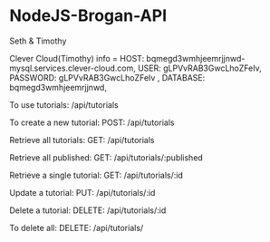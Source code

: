 # NodeJS-Brogan-API

Seth & Timothy

Clever Cloud(Timothy) info =
HOST: bqmegd3wmhjeemrjjnwd-mysql.services.clever-cloud.com,
USER: gLPVvRAB3GwcLhoZFeIv,
PASSWORD: gLPVvRAB3GwcLhoZFeIv ,
DATABASE: bqmegd3wmhjeemrjjnwd,

To use tutorials:
  /api/tutorials
  
To create a new tutorial:
POST: /api/tutorials

Retrieve all tutorials:
GET: /api/tutorials

Retrieve all published:
GET:  /api/tutorials/:published
     
Retrieve a single tutorial:
GET: /api/tutorials/:id

Update a tutorial:
PUT: /api/tutorials/:id

Delete a tutorial:
DELETE: /api/tutorials/:id

To delete all:
DELETE: /api/tutorials/


     
